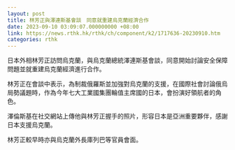 ```yaml
---
layout: post
title: 林芳正與澤連斯基會談　同意就重建烏克蘭經濟合作
date: 2023-09-10 03:09:07.000000000 +08:00
link: https://news.rthk.hk/rthk/ch/component/k2/1717636-20230910.htm
categories: rthk
---
```


日本外相林芳正訪問烏克蘭，與烏克蘭總統澤連斯基會談，同意開始討論安全保障問題並就重建烏克蘭經濟進行合作。

林芳正在會談中表示，為制裁俄羅斯並加強對烏克蘭的支援，在國際社會討論俄烏局勢議題時，作為今年七大工業國集團輪值主席國的日本，會扮演好領航者的角色。

澤倫斯基在社交網站上傳他與林芳正握手的照片，形容日本是亞洲重要夥伴，感謝日本支援烏克蘭。

林芳正較早時亦與烏克蘭外長庫列巴等官員會面。
